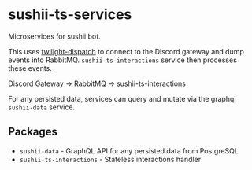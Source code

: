 # sushii-ts-services

Microservices for sushii bot.

This uses [twilight-dispatch] to connect to the Discord gateway and dump events
into RabbitMQ. `sushii-ts-interactions` service then processes these events.

Discord Gateway -> RabbitMQ -> sushii-ts-interactions

For any persisted data, services can query and mutate via the graphql
`sushii-data` service.

## Packages

* `sushii-data` - GraphQL API for any persisted data from PostgreSQL
* `sushii-ts-interactions` - Stateless interactions handler

[twilight-dispatch]: https://github.com/chamburr/twilight-dispatch
